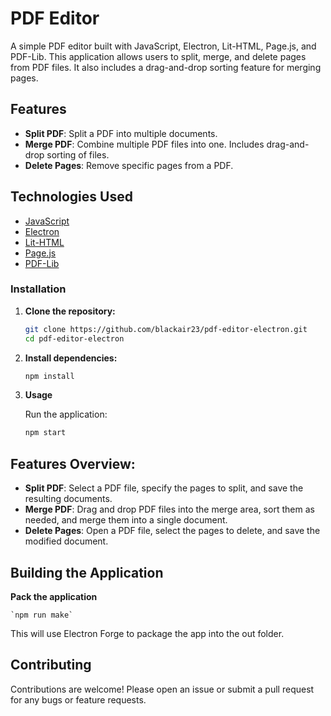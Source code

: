 # PDF Editor

A simple PDF editor built with JavaScript, Electron, Lit-HTML, Page.js, and PDF-Lib. This application allows users to split, merge, and delete pages from PDF files. It also includes a drag-and-drop sorting feature for merging pages.

## Features

- **Split PDF**: Split a PDF into multiple documents.
- **Merge PDF**: Combine multiple PDF files into one. Includes drag-and-drop sorting of files.
- **Delete Pages**: Remove specific pages from a PDF.

## Technologies Used

- [JavaScript](https://developer.mozilla.org/en-US/docs/Web/JavaScript)
- [Electron](https://www.electronjs.org/)
- [Lit-HTML](https://lit.dev/)
- [Page.js](https://visionmedia.github.io/page.js/)
- [PDF-Lib](https://pdf-lib.js.org/)

### Installation

1. **Clone the repository:**

   ```bash
   git clone https://github.com/blackair23/pdf-editor-electron.git
   cd pdf-editor-electron

2. **Install dependencies:**

    ```bash
    npm install

3. **Usage**

    Run the application:

    ```bash
    npm start

## Features Overview:
- **Split PDF**:  Select a PDF file, specify the pages to split, and save the resulting documents.
- **Merge PDF**: Drag and drop PDF files into the merge area, sort them as needed, and merge them into a single document.
- **Delete Pages**: Open a PDF file, select the pages to delete, and save the modified document.

## Building the Application

**Pack the application**

    `npm run make` 

This will use Electron Forge to package the app into the out folder.

## Contributing
Contributions are welcome! Please open an issue or submit a pull request for any bugs or feature requests.

